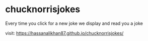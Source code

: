 # chucknorrisjokes
Every time you click for a new joke we display and read you a joke

visit:
https://hassanalikhan87.github.io/chucknorrisjokes/
